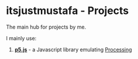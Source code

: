# itsjustmustafa - Projects
The main hub for projects by me.

I mainly use:
1. **[p5.js](https://p5js.org/)** - a Javascript library emulating [Processing](https://processing.org/)
